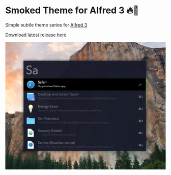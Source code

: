 Smoked Theme for Alfred 3 🔥💨
======
Simple subtle theme series for [Alfred 3](http://www.alfredapp.com/)

[Download latest release here](https://github.com/qbunt/smoked/archive/v2.1.zip)

![Smoked Screenshot](smoked.png)
